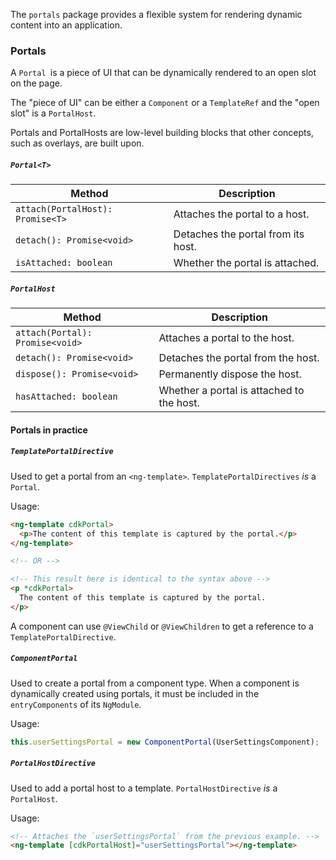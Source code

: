 The `portals` package provides a flexible system for rendering dynamic content into an application.

### Portals
A `Portal `is a piece of UI that can be dynamically rendered to an open slot on the page.

The "piece of UI" can be either a `Component` or a `TemplateRef` and the "open slot" is 
a `PortalHost`.

Portals and PortalHosts are low-level building blocks that other concepts, such as overlays, are
built upon.

##### `Portal<T>`
| Method | Description |
| --- | --- |
| `attach(PortalHost): Promise<T>` | Attaches the portal to a host. |
| `detach(): Promise<void>` | Detaches the portal from its host. |
| `isAttached: boolean` | Whether the portal is attached. |

##### `PortalHost`
| Method | Description |
| --- | --- |
| `attach(Portal): Promise<void>` | Attaches a portal to the host. |
| `detach(): Promise<void>` | Detaches the portal from the host. |
| `dispose(): Promise<void>` | Permanently dispose the host. |
| `hasAttached: boolean` | Whether a portal is attached to the host. |


#### Portals in practice

##### `TemplatePortalDirective`
Used to get a portal from an `<ng-template>`. `TemplatePortalDirectives` *is* a `Portal`.

Usage:
```html
<ng-template cdkPortal>
  <p>The content of this template is captured by the portal.</p>
</ng-template>

<!-- OR -->

<!-- This result here is identical to the syntax above -->
<p *cdkPortal>
  The content of this template is captured by the portal.
</p>
```

A component can use `@ViewChild` or `@ViewChildren` to get a reference to a
`TemplatePortalDirective`.

##### `ComponentPortal`
Used to create a portal from a component type. When a component is dynamically created using
portals, it must be included in the `entryComponents` of its `NgModule`.

Usage:
```ts
this.userSettingsPortal = new ComponentPortal(UserSettingsComponent);
```


##### `PortalHostDirective`
Used to add a portal host to a template. `PortalHostDirective` *is* a `PortalHost`.

Usage:
```html
<!-- Attaches the `userSettingsPortal` from the previous example. -->
<ng-template [cdkPortalHost]="userSettingsPortal"></ng-template>
```

